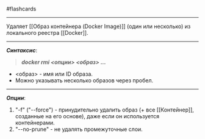 #flashcards
***
Удаляет [[Образ контейнера (Docker Image)]] (один или несколько) из локального реестра [[Docker]].
***
***Синтаксис***:
>***docker rmi <опции> <образ> ...***
- <образ> - имя или ID образа.
- Можно указывать несколько образов через пробел.
***
***Опции***:
1. "-f" ("--force") - принудительно удалить образ (+ все [[Контейнер]], созданные на его основе), даже если он используется контейнерами.
2. "--no-prune" - не удалять промежуточные слои.
<!--SR:!2025-09-29,3,250-->